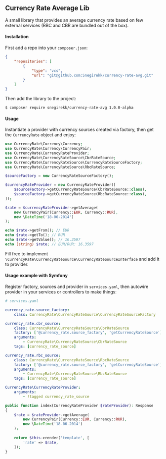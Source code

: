 ## Currency Rate Average Lib

A small library that provides an average currency rate based on few external services (RBC and CBR are bundled out of the box).

#### Installation
First add a repo into your `composer.json`:
```json
{
    "repositories": [
        {
            "type": "vcs",
            "url": "git@github.com:Snegirekk/currency-rate-avg.git"
        }
    ]
}
```
Then add the library to the project:
```shell script
$ composer require snegirekk/currency-rate-avg 1.0.0-alpha
```

#### Usage
Instantiate a provider with currency sources created via factory, then get the `CurrencyRate` object and enjoy:
```php
use CurrencyRate\Currency\Currency;
use CurrencyRate\Currency\CurrencyPair;
use CurrencyRate\CurrencyRateProvider;
use CurrencyRate\CurrencyRateSource\CbrRateSource;
use CurrencyRate\CurrencyRateSource\CurrencyRateSourceFactory;
use CurrencyRate\CurrencyRateSource\RbcRateSource;

$sourceFactory = new CurrencyRateSourceFactory();

$currencyRateProvider = new CurrencyRateProvider([
    $sourceFactory->getCurrencyRateSource(CbrRateSource::class),
    $sourceFactory->getCurrencyRateSource(RbcRateSource::class),
]);

$rate = $currencyRateProvider->getAverage(
    new CurrencyPair(Currency::EUR, Currency::RUR),
    new \DateTime('18-06-2014')
);

echo $rate->getFrom(); // EUR
echo $rate->getTo(); // RUR
echo $rate->getValue(); // 16.3597
echo (string) $rate; // EUR/RUR: 16.3597
```

Fill free to implement `\CurrencyRate\CurrencyRateSource\CurrencyRateSourceInterface` and add it to provider.

#### Usage example with Symfony
Register factory, sources and provider in `services.yaml`, then autowire provider in your services or controllers to make things:
```yaml
# services.yaml

currency_rate.source_factory:
    class: CurrencyRate\CurrencyRateSource\CurrencyRateSourceFactory

currency_rate.cbr_source:
    class: CurrencyRate\CurrencyRateSource\CbrRateSource
    factory: ['@currency_rate.source_factory', 'getCurrencyRateSource']
    arguments:
        - CurrencyRate\CurrencyRateSource\CbrRateSource
    tags: [currency_rate_source]

currency_rate.rbc_source:
    class: CurrencyRate\CurrencyRateSource\RbcRateSource
    factory: ['@currency_rate.source_factory', 'getCurrencyRateSource']
    arguments:
        - CurrencyRate\CurrencyRateSource\RbcRateSource
    tags: [currency_rate_source]

CurrencyRate\CurrencyRateProvider:
    arguments:
        - !tagged currency_rate_source
```
```php
public function index(CurrencyRateProvider $rateProvider): Response
{
    $rate = $rateProvider->getAverage(
        new CurrencyPair(Currency::EUR, Currency::RUR), 
        new \DateTime('18-06-2014')
    );
        
    return $this->render('template', [
        'rate' => $rate,
    ]);
}
```
